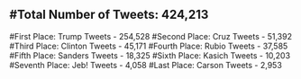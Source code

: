 #Total Number of Tweets: 424,213 
---
#First Place: Trump Tweets - 254,528
#Second Place: Cruz Tweets - 51,392
#Third Place: Clinton Tweets - 45,171
#Fourth Place: Rubio Tweets - 37,585
#Fifth Place: Sanders Tweets - 18,325
#Sixth Place: Kasich Tweets - 10,203
#Seventh Place: Jeb! Tweets - 4,058
#Last Place: Carson Tweets - 2,953
